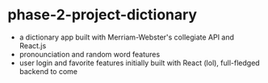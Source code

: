 # phase-2-project-dictionary

- a dictionary app built with Merriam-Webster's collegiate API and React.js 
- pronounciation and random word features
- user login and favorite features initially built with React (lol), full-fledged backend to come
